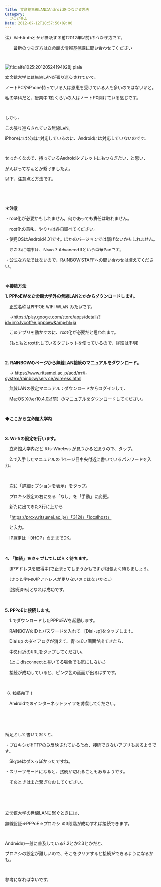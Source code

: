 ```yaml
---
Title: 立命館無線LANにAndroidをつなげる方法
Category:
- プログラム
Date: 2012-05-12T18:57:50+09:00
---
```



注）WebAuthとかが普及する前(2012年以前)のつなぎ方です。

　　最新のつなぎ方は立命館の情報基盤課に問い合わせてください　　

 

<img class="hatena-fotolife" title="android" src="https://cdn-ak.f.st-hatena.com/images/fotolife/a/alfe1025/20120524/20120524194928.jpg" alt="f:id:alfe1025:20120524194928j:plain" />

立命館大学には無線LANが張り巡らされていて、

ノートPCやiPhone持っている人は恩恵を受けている人も多いのではないかと。

私の学科だと、授業中 1割くらいの人はノートPC開けている感じです。

 

しかし、

この張り巡らされている無線LAN。

iPhoneには公式に対応しているのに、Androidには対応していないのです。

 

せっかくなので、持っているAndroidタブレットにもつなぎたい、と思い、

がんばってなんとか繋げましたよ。

以下、注意点と方法です。

 

 

<strong>＊注意</strong>

・root化が必要かもしれません。何かあっても責任は取れません。

　root化の意味、やり方は各自調べてください。

・使用OSはAndroid4.01です。ほかのバージョンでは繋げないかもしれません。

　ちなみに端末は、Novo 7 Advanced IIという中華Padです。

・公式な方法ではないので、RAINBOW STAFFへの問い合わせは控えてください。

 

<strong>＊接続方法</strong>

<strong>1. PPPoEWを立命館大学外の無線LANとかからダウンロードします。</strong>

　正式名称はPPPOE WIFI WLAN みたいです。

　→<a href="https://play.google.com/store/apps/details?id=info.lvcoffee.pppoew&amp;hl=ja">https://play.google.com/store/apps/details?id=info.lvcoffee.pppoew&amp;hl=ja</a>

　このアプリを動かすのに、root化が必要だと思われます。

　(もともとroot化しているタブレットを使っているので、詳細は不明)

 

<strong>2. RAINBOWのページから無線LAN接続のマニュアルをダウンロード。</strong>

　→ https://www.ritsumei.ac.jp/acd/mr/i-system/rainbow/service/wireless.html

　無線LANの設定マニュアル：ダウンロードからログインして、

　MacOS X(Ver10.4.0以前）のマニュアルをダウンロードしてください。

 

<strong>◆ここから立命館大学内</strong>

 

<strong>3. Wi-fiの設定を行います。</strong>

　立命館大学内だと Rits-Wireless が見つかると思うので、タップ。

　2.で入手したマニュアルの 1ページ目中央付近に書いているパスワードを入力。

　

　次に「詳細オプションを表示」をタップ。

　プロキシ設定の右にある「なし」を「手動」に変更。

　新たに出てきた3行に上から

　「https://proxy.ritsumei.ac.jp/」「3128」「localhost」

　と入力。

　IP設定は「DHCP」のままでOK。

　

<strong>4. 「接続」をタップしてしばらく待ちます。</strong>

　[IPアドレスを取得中]で止まってしまうかもですが根気よく待ちましょう。

　(きっと学内のIPアドレスが足りないのではないかと。)

　[接続済み]となれば成功です。

　

<strong>5. PPPoEに接続します。</strong>

　1.でダウンロードしたPPPoEWを起動します。

　RAINBOWのIDとパスワードを入れて、[Dial-up]をタップします。  

　Dial up のダイアログが消えて、青っぽい画面が出てきたら、

　中央付近のURLをタップしてください。

　(上に disconnectと書いてる場合でも気にしない。)

　接続が成功していると、ピンク色の画面が出るはずです。

　

6. 接続完了！

　Androidでのインターネットライフを満喫してください。

　

　

補足として書いておくと、

・プロキシがHTTPのみ反映されているため、接続できないアプリもあるようです。

　Skypeはダメっぽかったですね。

・スリープモードになると、接続が切れることもあるようです。

　そのときはまた繋ぎなおしてください。

　

　

立命館大学の無線LANに繋ぐときには、

無線認証⇒PPPoE⇒プロキシ の3段階が成功すれば接続できます。

 

Androidの一般に普及している2.2とか2.3とかだと、

プロキシの設定が難しいので、そこをクリアすると接続ができるようになるかも。

 

参考になれば幸いです。
